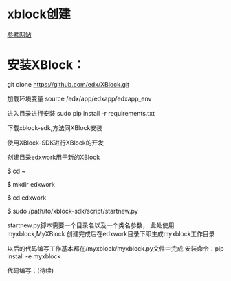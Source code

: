 xblock创建
========
[参考网站](http://xblock.readthedocs.org/en/latest/getting_started.html)




安装XBlock：
=======
git clone https://github.com/edx/XBlock.git

加载环境变量
source /edx/app/edxapp/edxapp_env

进入目录进行安装
sudo pip install -r requirements.txt

下载xblock-sdk,方法同XBlock安装

使用XBlock-SDK进行XBlock的开发

创建目录edxwork用于新的XBlock

$ cd ~

$ mkdir edxwork

$ cd edxwork

$ sudo /path/to/xblock-sdk/script/startnew.py

startnew.py脚本需要一个目录名以及一个类名参数，
此处使用myxblock,MyXBlock
创建完成后在edxwork目录下即生成myxblock工作目录

以后的代码编写工作基本都在/myxblock/myxblock.py文件中完成
安装命令：pip install -e myxblock

代码编写：(待续)
